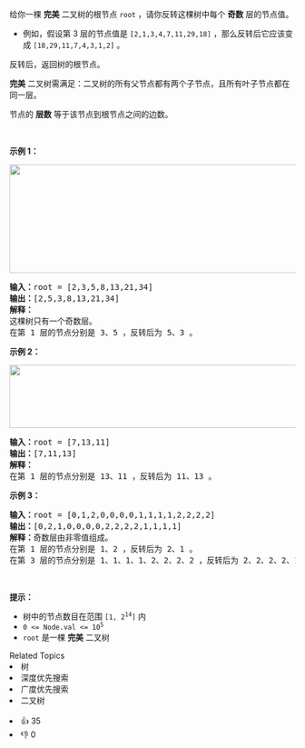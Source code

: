 <p>给你一棵 <strong>完美</strong> 二叉树的根节点 <code>root</code> ，请你反转这棵树中每个 <strong>奇数</strong> 层的节点值。</p>

<ul> 
 <li>例如，假设第 3 层的节点值是 <code>[2,1,3,4,7,11,29,18]</code> ，那么反转后它应该变成 <code>[18,29,11,7,4,3,1,2]</code> 。</li> 
</ul>

<p>反转后，返回树的根节点。</p>

<p><strong>完美</strong> 二叉树需满足：二叉树的所有父节点都有两个子节点，且所有叶子节点都在同一层。</p>

<p>节点的 <strong>层数</strong> 等于该节点到根节点之间的边数。</p>

<p>&nbsp;</p>

<p><strong>示例 1：</strong></p> 
<img alt="" src="https://assets.leetcode.com/uploads/2022/07/28/first_case1.png" style="width: 626px; height: 191px;" /> 
<pre>
<strong>输入：</strong>root = [2,3,5,8,13,21,34]
<strong>输出：</strong>[2,5,3,8,13,21,34]
<strong>解释：</strong>
这棵树只有一个奇数层。
在第 1 层的节点分别是 3、5 ，反转后为 5、3 。
</pre>

<p><strong>示例 2：</strong></p> 
<img alt="" src="https://assets.leetcode.com/uploads/2022/07/28/second_case3.png" style="width: 591px; height: 111px;" /> 
<pre>
<strong>输入：</strong>root = [7,13,11]
<strong>输出：</strong>[7,11,13]
<strong>解释：</strong> 
在第 1 层的节点分别是 13、11 ，反转后为 11、13 。 
</pre>

<p><strong>示例 3：</strong></p>

<pre>
<strong>输入：</strong>root = [0,1,2,0,0,0,0,1,1,1,1,2,2,2,2]
<strong>输出：</strong>[0,2,1,0,0,0,0,2,2,2,2,1,1,1,1]
<strong>解释：</strong>奇数层由非零值组成。
在第 1 层的节点分别是 1、2 ，反转后为 2、1 。
在第 3 层的节点分别是 1、1、1、1、2、2、2、2 ，反转后为 2、2、2、2、1、1、1、1 。
</pre>

<p>&nbsp;</p>

<p><strong>提示：</strong></p>

<ul> 
 <li>树中的节点数目在范围 <code>[1, 2<sup>14</sup>]</code> 内</li> 
 <li><code>0 &lt;= Node.val &lt;= 10<sup>5</sup></code></li> 
 <li><code>root</code> 是一棵 <strong>完美</strong> 二叉树</li> 
</ul>

<div><div>Related Topics</div><div><li>树</li><li>深度优先搜索</li><li>广度优先搜索</li><li>二叉树</li></div></div><br><div><li>👍 35</li><li>👎 0</li></div>